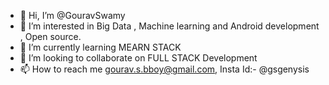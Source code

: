 - 👋 Hi, I’m @GouravSwamy
- 👀 I’m interested in Big Data , Machine learning and Android development , Open source.
- 🌱 I’m currently learning MEARN STACK 
- 💞️ I’m looking to collaborate on FULL STACK Development
- 📫 How to reach me gourav.s.bboy@gmail.com, Insta Id:- @gsgenysis

<!---
GouravSwamy/GouravSwamy is a ✨ special ✨ repository because its `README.md` (this file) appears on your GitHub profile.
You can click the Preview link to take a look at your changes.
--->
